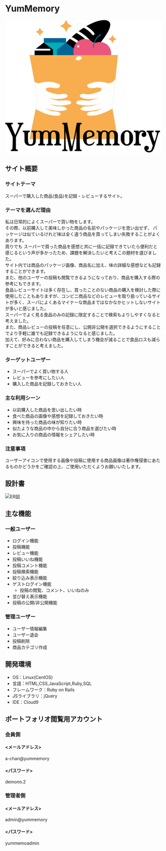 # YumMemory
![ロゴ](https://raw.githubusercontent.com/kitten1139/YumMemory/main/app/assets/images/logo.png)

## サイト概要
### サイトテーマ
スーパーで購入した商品(食品)を記録・レビューするサイト。

### テーマを選んだ理由
私は日常的によくスーパーで買い物をします。  
その際、以前購入して美味しかった商品の名前やパッケージを思い出せず、 パッケージは似ているけれど味は全く違う商品を買ってしまい失敗することがよくあります。  
周りでも スーパーで買った商品を感想と共に一括に記録できていたら便利だと感じるという声が多かったため、課題を解決したいと考えこの題材を選びました。  
サイト内では商品のパッケージ画像、商品名に加え、味の詳細な感想なども記録することができます。  
また、他のユーザーの投稿も閲覧できるようになっており、商品を購入する際の参考にもできます。  
食品レビューサイトは多く存在し、買ったことのない商品の購入を検討した際に使用したこともありますが、コンビニ商品などのレビューを取り扱っているサイトが多く、スーパによくあるマイナーな商品まではなかなかヒットしないサイトが多いと感じました。  
スーパーでよく見る食品のみの記録に限定することで検索もよりしやすくなると考えました。  
また、商品レビューの投稿を任意にし、公開非公開を選択できるようにすることでより手軽に誰でも記録できるようになると感じました。  
加えて、好みに合わない商品を購入してしまう機会が減ることで食品ロスも減らすことができると考えました。  

### ターゲットユーザー
- スーパーでよく買い物する人
- レビューを参考にしたい人
- 購入した商品を記録しておきたい人

### 主な利用シーン
- 以前購入した商品を思い出したい時
- 食べた商品の画像や感想を記録しておきたい時
- 興味を持った商品の味が知りたい時
- 似たような商品の中から自分に合う商品を選びたい時
- お気に入りの商品の情報をシェアしたい時

### 注意事項
ユーザーアイコンで使用する画像や投稿に使用する商品画像は著作権侵害にあたるものかどうかをご確認の上、ご使用いただくようお願いいたします。

## 設計書

![ER図](https://raw.githubusercontent.com/kitten1139/YumMemory/4e55b8887c341816847ab29c439ec837adce3383/app/assets/images/ER%E5%9B%B3.png)

## 主な機能

### 一般ユーザー

- ログイン機能
- 投稿機能
- レビュー機能
- 投稿いいね機能
- 投稿コメント機能
- 投稿検索機能
- 絞り込み表示機能
- ゲストログイン機能
    - 投稿の閲覧、コメント、いいねのみ
- 並び替え表示機能
- 投稿の公開/非公開機能

### 管理ユーザー

- ユーザー情報編集
- ユーザー退会
- 投稿削除
- 商品カテゴリ作成


## 開発環境
- OS：Linux(CentOS)
- 言語：HTML,CSS,JavaScript,Ruby,SQL
- フレームワーク：Ruby on Rails
- JSライブラリ：jQuery
- IDE：Cloud9

## ポートフォリオ閲覧用アカウント
### 会員側
#### <メールアドレス>
a-chan@yummemory
#### <パスワード>
demono.2

### 管理者側
#### <メールアドレス>
admin@yummemory
#### <パスワード>
yummemoadmin